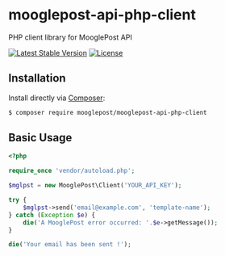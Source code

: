 # mooglepost-api-php-client

PHP client library for MooglePost API

[![Latest Stable Version](https://poser.pugx.org/mooglepost/mooglepost-api-php-client/v/stable)](https://packagist.org/packages/mooglepost/mooglepost-api-php-client)
[![License](https://poser.pugx.org/mooglepost/mooglepost-api-php-client/license)](https://packagist.org/packages/mooglepost/mooglepost-api-php-client)

## Installation

Install directly via [Composer](https://getcomposer.org/):
```bash
$ composer require mooglepost/mooglepost-api-php-client
```

## Basic Usage

```php
<?php

require_once 'vendor/autoload.php';

$mglpst = new MooglePost\Client('YOUR_API_KEY');

try {
	$mglpst->send('email@example.com', 'template-name');
} catch (Exception $e) {
	die('A MooglePost error occurred: '.$e->getMessage());
}

die('Your email has been sent !');
```
